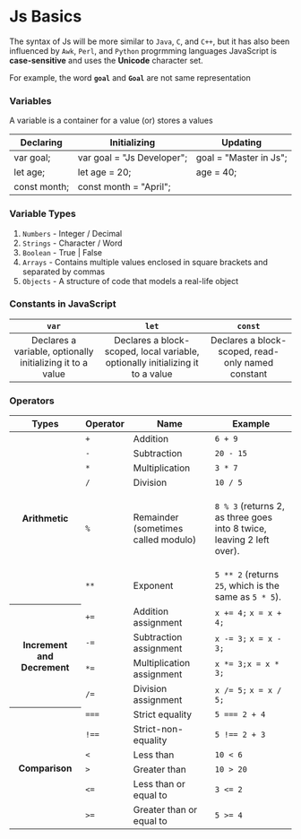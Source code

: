 # Js Basics
The syntax of Js will be more similar to `Java`, `C`, and `C++`, but it has also been influenced by `Awk`, `Perl`, and `Python` progrmming languages
JavaScript is **case-sensitive** and uses the **Unicode** character set. 

For example, the word **`goal`** and **`Goal`** are not same representation

### Variables 
A variable is a container for a value (or) stores a values

| **Declaring**  | **Initializing** | **Updating** |
| ------------- | ------------- | ------------- |
| var goal; | var goal = "Js Developer"; | goal = "Master in Js"; |
let age; | let age = 20; | age = 40; | |
const month; |const month = "April"; | |

### Variable Types
1. `Numbers` - Integer / Decimal
2. `Strings` - Character / Word
3. `Boolean` - True | False
4. `Arrays` - Contains multiple values enclosed in square brackets and separated by commas
5. `Objects` -  A structure of code that models a real-life object

### Constants in JavaScript
| **`var`**  | **`let`** | **`const`** |
| :---: | :---: | :---: |
| Declares a variable, optionally initializing it to a value | Declares a block-scoped, local variable, optionally initializing it to a value | Declares a block-scoped, read-only named constant |

### Operators
<table class="standard-table">
  <thead>
    <tr>
      <th scope="col">Types</th>
      <th scope="col">Operator</th>
      <th scope="col">Name</th>
      <th scope="col">Example</th>
    </tr>
  </thead>
  <tbody>
    <th rowspan="7">Arithmetic</th>
    <tr>
      <td><code>+</code></td>
      <td>Addition</td>
      <td><code>6 + 9</code></td>
    </tr>
    <tr>
      <td><code>-</code></td>
      <td>Subtraction</td>
      <td><code>20 - 15</code></td>
    </tr>
    <tr>
      <td><code>*</code></td>
      <td>Multiplication</td>
      <td><code>3 * 7</code></td>
    </tr>
    <tr>
      <td><code>/</code></td>
      <td>Division</td>
      <td><code>10 / 5</code></td>
    </tr>
    <tr>
      <td><code>%</code></td>
      <td>Remainder (sometimes called modulo)</td>
      <td>
        <p>
          <code>8 % 3</code> (returns 2, as three goes into 8 twice, leaving 2
          left over).
        </p>
      </td>
    </tr>
    <tr>
      <td><code>**</code></td>
      <td>Exponent</td>
      <td>
        <code>5 ** 2</code> (returns <code>25</code>, which is the same as
        <code>5 * 5</code>).
      </td>
    </tr>
       <th rowspan="5">Increment and Decrement</th>
         <tr>
      <td><code>+=</code></td>
      <td>Addition assignment</td>
      <td><code>x += 4;</code>
        <code>x = x + 4;</code></td>
    </tr>
    <tr>
      <td><code>-=</code></td>
      <td>Subtraction assignment</td>
      <td><code>x -= 3;</code>
        <code>x = x - 3;</code></td>
    </tr>
    <tr>
      <td><code>*=</code></td>
      <td>Multiplication assignment</td>
      <td><code>x *= 3;</code><code>x = x * 3;</code></td>
    </tr>
    <tr>
      <td><code>/=</code></td>
      <td>Division assignment</td>
      <td><code>x /= 5;</code>
        <code>x = x / 5;</code></td>
    </tr>
      <th rowspan="7">Comparison</th>
    <tr>
      <td><code>===</code></td>
      <td>Strict equality</td>
      <td><code>5 === 2 + 4</code></td>
    </tr>
    <tr>
      <td><code>!==</code></td>
      <td>Strict-non-equality</td>
      <td><code>5 !== 2 + 3</code></td>
    </tr>
    <tr>
      <td><code>&lt;</code></td>
      <td>Less than</td>
      <td><code>10 &lt; 6</code></td>
    </tr>
    <tr>
      <td><code>&gt;</code></td>
      <td>Greater than</td>
      <td><code>10 &gt; 20</code></td>
    </tr>
    <tr>
      <td><code>&lt;=</code></td>
      <td>Less than or equal to</td>
      <td><code>3 &lt;= 2</code></td>
    </tr>
    <tr>
      <td><code>&gt;=</code></td>
      <td>Greater than or equal to</td>
      <td><code>5 &gt;= 4</code></td>
    </tr>
  </tbody>
</table>
